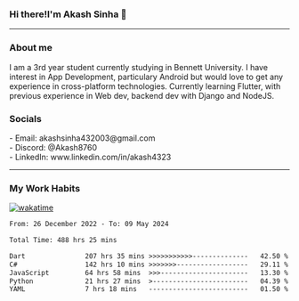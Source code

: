 <h3>Hi there!I'm Akash Sinha 👋</h3>

--- 

<h3>About me</h3>
I am a 3rd year student currently studying in Bennett University. I have interest in App Development, particulary Android but would love to get any experience in cross-platform technologies. Currently learning Flutter, with previous experience in Web dev, backend dev with Django and NodeJS.

<h3>Socials</h3>
 - Email: akashsinha432003@gmail.com<br>
 - Discord: @Akash8760<br>
 - LinkedIn: www.linkedin.com/in/akash4323<br>


---

<h3>My Work Habits</h3>

[![wakatime](https://wakatime.com/badge/user/938b2951-49cf-4810-9b9e-c17cde3d3343.svg)](https://wakatime.com/@938b2951-49cf-4810-9b9e-c17cde3d3343)

<!--START_SECTION:waka-->

```txt
From: 26 December 2022 - To: 09 May 2024

Total Time: 488 hrs 25 mins

Dart               207 hrs 35 mins >>>>>>>>>>>--------------   42.50 %
C#                 142 hrs 10 mins >>>>>>>------------------   29.11 %
JavaScript         64 hrs 58 mins  >>>----------------------   13.30 %
Python             21 hrs 27 mins  >------------------------   04.39 %
YAML               7 hrs 18 mins   -------------------------   01.50 %
```

<!--END_SECTION:waka-->


